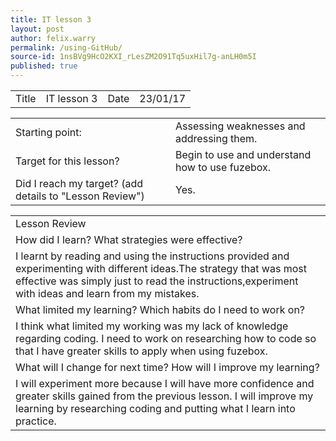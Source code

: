 ```yaml
---
title: IT lesson 3
layout: post
author: felix.warry
permalink: /using-GitHub/
source-id: 1nsBVg9HcO2KXI_rLesZM2O91Tq5uxHil7g-anLH0m5I
published: true
---
```

<table>
  <tr>
    <td>Title</td>
    <td>IT lesson 3</td>
    <td>Date</td>
    <td>23/01/17</td>
  </tr>
</table>


<table>
  <tr>
    <td>Starting point:</td>
    <td>Assessing weaknesses and addressing them.</td>
  </tr>
  <tr>
    <td>Target for this lesson?</td>
    <td>Begin to use and understand how to use fuzebox.</td>
  </tr>
  <tr>
    <td>Did I reach my target? 
(add details to "Lesson Review")</td>
    <td> Yes.</td>
  </tr>
</table>


<table>
  <tr>
    <td>Lesson Review</td>
  </tr>
  <tr>
    <td>How did I learn? What strategies were effective? </td>
  </tr>
  <tr>
    <td>I learnt by reading and using the instructions provided and experimenting with different ideas.The strategy that was most effective was simply just to read the instructions,experiment with ideas and learn from my mistakes.</td>
  </tr>
  <tr>
    <td>What limited my learning? Which habits do I need to work on? </td>
  </tr>
  <tr>
    <td>I think what limited my working was my lack of knowledge regarding coding. I need to work on researching how to code so that I have greater skills to apply when using fuzebox.</td>
  </tr>
  <tr>
    <td>What will I change for next time? How will I improve my learning?</td>
  </tr>
  <tr>
    <td>I will experiment more because I will have more confidence and greater skills gained from the previous lesson. I will improve my learning by researching coding and putting what I learn into practice. </td>
  </tr>
</table>


